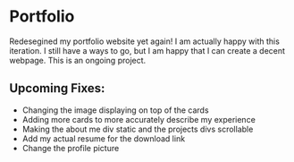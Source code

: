 # Portfolio

Redesegined my portfolio website yet again! I am actually happy with this iteration. I still have a ways to go, but I am happy that I can create a decent webpage. This is an ongoing project.


## Upcoming Fixes:
* Changing the image displaying on top of the cards
* Adding more cards to more accurately describe my experience
* Making the about me div static and the projects divs scrollable
* Add my actual resume for the download link
* Change the profile picture
